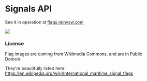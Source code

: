 # Signals API

See it in operation at [flags.reinvsw.com](http://flags.reinvsw.com/)

[![](https://flags.reinvsw.com/flags/ABCDEFGHIJKLMNOPQRSTUVWXYZ0123456789%20%20%20*1*2*3*4?row_size=13&size=50
)](https://flags.reinvsw.com/flags/ABCDEFGHIJKLMNOPQRSTUVWXYZ0123456789%20%20%20*1*2*3*4?row_size=13&size=50)


### License

Flag images are coming from Wikimedia Commons, and are in Public Domain.

They're beautifully listed here: https://en.wikipedia.org/wiki/International_maritime_signal_flags
